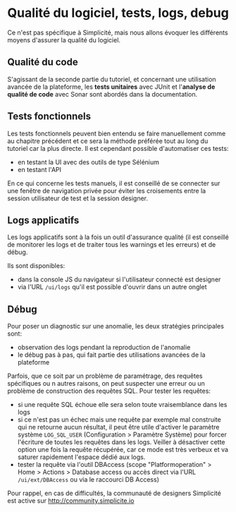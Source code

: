 Qualité du logiciel, tests, logs, debug
===================================

Ce n'est pas spécifique à Simplicité, mais nous allons évoquer les différents moyens d'assurer la qualité du logiciel.

Qualité du code
---------------------------

S'agissant de la seconde partie du tutoriel, et concernant une utilisation avancée de la plateforme, les **tests unitaires** avec JUnit et l'**analyse de qualité de code** avec Sonar sont abordés dans la documentation.

Tests fonctionnels
---------------------------

Les tests fonctionnels peuvent bien entendu se faire manuellement comme au chapitre précédent et ce sera la méthode préférée tout au long du tutoriel car la plus directe. Il est cependant possible d'automatiser ces tests:
- en testant la UI avec des outils de type Sélénium
- en testant l'API

<div class="success">En ce qui concerne les tests manuels, il est conseillé de se connecter sur une fenêtre de navigation privée pour éviter les croisements entre la session utilisateur de test et la session designer.</div>

Logs applicatifs
---------------------------

Les logs applicatifs sont à la fois un outil d'assurance qualité (il est conseillé de monitorer les logs et de traiter tous les warnings et les erreurs) et de débug.

Ils sont disponibles:
- dans la console JS du navigateur si l'utilisateur connecté est designer
- via l'URL `/ui/logs` qu'il est possible d'ouvrir dans un autre onglet

Débug
---------------------------

Pour poser un diagnostic sur une anomalie, les deux stratégies principales sont:
- observation des logs pendant la reproduction de l'anomalie
- le débug pas à pas, qui fait partie des utilisations avancées de la plateforme

Parfois, que ce soit par un problème de paramétrage, des requêtes spécifiques ou n autres raisons, on peut suspecter une erreur ou un problème de construction des requêtes SQL. Pour tester les requêtes:
- si une requête SQL échoue elle sera selon toute vraisemblance dans les logs
- si ce n'est pas un échec mais une requête par exemple mal construite qui ne retourne aucun résultat, il peut être utile d'activer le paramètre système `LOG_SQL_USER` (Configuration > Paramètre Système) pour forcer l'écriture de toutes les requêtes dans les logs. Veiller à désactiver cette option une fois la requête récupérée, car ce mode est très verbeux et va saturer rapidement l'espace dédié aux logs.
- tester la requête via l'outil DBAccess (scope "Platformoperation" > Home > Actions > Database access ou accès direct via l'URL `/ui/ext/DBAccess` ou via le raccourci DB Access)

Pour rappel, en cas de difficultés, la communauté de designers Simplicité est active sur http://community.simplicite.io
